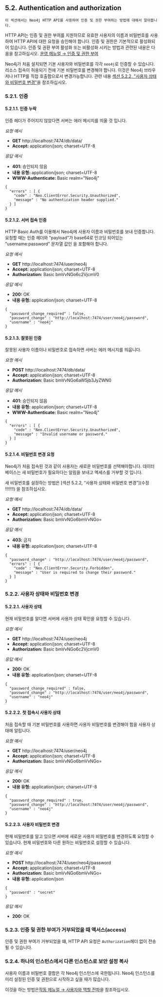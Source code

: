 ## 5.2. Authentication and authorization                  


```
이 섹션에서는 Neo4j HTTP API를 사용하여 인증 및 권한 부여하는 방법에 대해서 알아봅니다.
```

HTTP API는 인증 및 권한 부여를 지원하므로 유효한 사용자의 이름과 비밀번호를 사용하여 HTTP API에 대한 요청을 승인해야 합니다. 인증 및 권한은 기본적으로 활성화되어 있습니다. 인증 및 권환 부여 활성화 또는 비활성화 시키는 방법과 관련된 내용은 다음을 참고하십시오. [운영 메뉴얼 → 인증 및 권한 부여](https://neo4j.com/docs/operations-manual/3.3/security/authentication-authorization/enable/) 
 
Neo4j가 처음 설치되면 기본 사용자와 비밀번호를 각각  ```neo4j```로 인증할 수 있습니다. 리소스 접속이 허용되기 전에 기본 비밀번호를 변경해야 합니다. 이것은 Neo4j 브라우저나 HTTP를 직접 호출함으로서 변경가능합니다. 관련 내용 [섹션 5.2.2, "사용자 상태와 비밀번호 변경"](http-api/authentication/#http-api-security-user-status-and-password-changing)을 참조하십시오. 

### 5.2.1. 인증                     

#### 5.2.1.1. 인증 누락                       

인증 헤더가 주어지지 않았다면 서버는 에러 메시지를 띄울 것 입니다. 

*요청 예시*

+ **GET**  http://localhost:7474/db/data/                     
+ **Accept:** application/json; charset=UTF-8                     

*응답 예시*

+ **401:** 승인되지 않음                   
+ **내용 유형:** application/json; charset=UTF-8                     
+ **WWW-Authenticate:** Basic realm="Neo4j"                     

```
{
  "errors" : [ {
    "code" : "Neo.ClientError.Security.Unauthorized",
    "message" : "No authentication header supplied."
  } ]
}
```

#### 5.2.1.2. 서버 접속 인증                        


 
HTTP Basic Auth를 이용해서 Neo4j에 사용자 이름과 비밀번호를 보내 인증합니다. 요청할 때는 인증 헤더와 "payload"가 base64로 인코딩 되어있는 "username:password" 문자열 값인 <payload>을 포함해야 합니다. 

*요청 예시*

+ **GET**  http://localhost:7474/user/neo4j                     
+ **Accept:** application/json; charset=UTF-8                     
+ **Authorization:** Basic bmVvNGo6c2VjcmV0                     

*응답 예시*

+ **200:** OK                     
+ **내용 유형:** application/json; charset=UTF-8                     

```
{
  "password_change_required" : false,
  "password_change" : "http://localhost:7474/user/neo4j/password",
  "username" : "neo4j"
}
```


#### 5.2.1.3. 잘못된 인증                       

잘못된 사용자 이름이나 비밀번호로 접속하면 서버는 에러 메시지를 띄웁니다. 

*요청 예시*

+ **POST**  http://localhost:7474/db/data/                     
+ **Accept:** application/json; charset=UTF-8                     
+ **Authorization:** Basic bmVvNGo6aW5jb3JyZWN0                     

*응답 예시*

+ **401:** 승인되지 않음                    
+ **내용 유형:** application/json; charset=UTF-8                     
+ **WWW-Authenticate:** Basic realm="Neo4j"                     

```
{
  "errors" : [ {
    "code" : "Neo.ClientError.Security.Unauthorized",
    "message" : "Invalid username or password."
  } ]
}
```

#### 5.2.1.4. 비밀번호 변경 요청       

Neo4j가 처음 접속된 것과 같이 사용자는 새로운 비밀번호를 선택해야합니다. 데이터 베이스는 새 비밀번호가 필요하다는 알림을 보내고 엑세스를 거부할 것 입니다. 

새 비밀번호를 설정하는 방법은 [섹션 5.2.2, “사용자 상태와 비밀번호 변경”](수정 !!!!!!!) 을 참조하십시오. 

*요청 예시*

+ **GET**  http://localhost:7474/db/data/                     
+ **Accept:** application/json; charset=UTF-8                     
+ **Authorization:** Basic bmVvNGo6bmVvNGo=                     


*응답 예시*

+ **403:** 금지                     
+ **내용 유형:** application/json; charset=UTF-8                     

```
{
  "password_change" : "http://localhost:7474/user/neo4j/password",
  "errors" : [ {
    "code" : "Neo.ClientError.Security.Forbidden",
    "message" : "User is required to change their password."
  } ]
}
```

### 5.2.2. 사용자 상태와 비밀번호 변경 

#### 5.2.2.1. 사용자 상태

현재 비밀번호를 알다면 서버에 사용자 상태 확인을 요청할 수 있습니다. 


*요청 예시*

+ **GET**  http://localhost:7474/user/neo4j                     
+ **Accept:** application/json; charset=UTF-8                     
+ **Authorization:** Basic bmVvNGo6c2VjcmV0                     

*응답 예시*

+ **200:** OK                     
+ **내용 유형:** application/json; charset=UTF-8                     

```
{
  "password_change_required" : false,
  "password_change" : "http://localhost:7474/user/neo4j/password",
  "username" : "neo4j"
}
```

#### 5.2.2.2. 첫 접속시 사용자 상태

처음 접속할 때 기본 비밀번호를 사용하면 사용자 비밀번호를 변경해야 함을 사용자 상태에 알립니다. 

*요청 예시*

+ **GET**  http://localhost:7474/user/neo4j                     
+ **Accept:** application/json; charset=UTF-8                     
+ **Authorization:** Basic bmVvNGo6bmVvNGo=                     

*응답 예시*

+ **200:** OK                     
+ **내용 유형:** application/json; charset=UTF-8                     

```
{
  "password_change_required" : true,
  "password_change" : "http://localhost:7474/user/neo4j/password",
  "username" : "neo4j"
}
```

#### 5.2.2.3. 사용자 비밀번호 변경


현재 비밀번호를 알고 있으면 서버에 새로운 사용자 비밀번호를 변경하도록 요청할 수 있습니다. 현재 비밀번호와 다른 원하는 비밀번호로 설정할 수 있습니다. 

*요청 예시*

+ **POST**  http://localhost:7474/user/neo4j/password                     
+ **Accept:** application/json; charset=UTF-8                     
+ **Authorization:** Basic bmVvNGo6bmVvNGo=                     
+ **내용 유형:** application/json                     

```
{
  "password" : "secret"
}
```

*응답 예시*

+ **200:** OK                     


### 5.2.3. 인증 및 권한 부여가 거부되었을 때 액서스(access)     

인증 및 권한 부여가 거부되었을 떄, HTTP API 요청은 ```Authorization```헤더 없이 전송될 수 있습니다.          

### 5.2.4. 하나의 인스턴스에서 다른 인스턴스로 보안 설정 복사 

사용자 이름과 비밀번호 결합은 각 Neo4j 인스턴스에 국한됩니다. Neo4j 인스턴스를 미리 설정된 인증 및 권한으로 시작하고 싶을 때가 많습니다. 

이것을 하는 방법은[작동 메뉴얼 → 사용자와 역할 전파](https://neo4j.com/docs/operations-manual/3.3/security/authentication-authorization/native-user-role-management/propagate-users-and-roles)을 참조하십시오. 